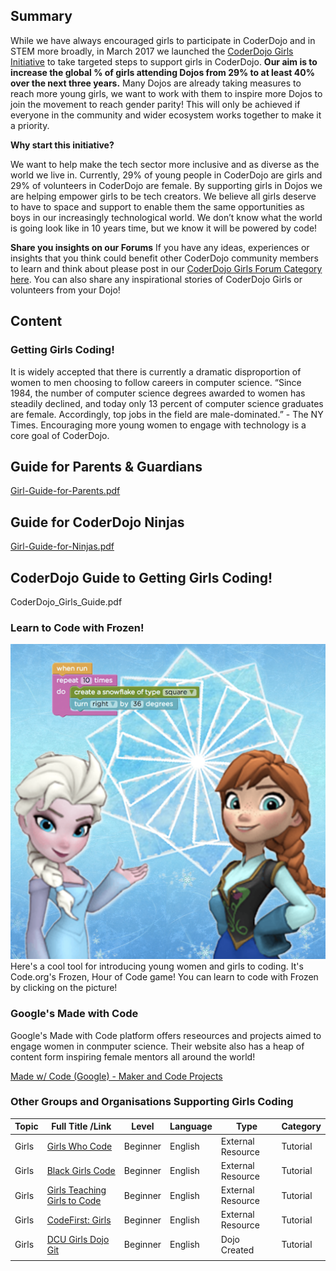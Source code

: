 ## Summary

 While we have always encouraged girls to participate in
CoderDojo and in STEM more broadly, in March 2017 we launched the
[CoderDojo Girls
Initiative](https://coderdojo.com/news/2017/03/01/how-you-can-support-the-coderdojo-girls-initiative/)
to take targeted steps to support girls in CoderDojo. **Our aim is to
increase the global % of girls attending Dojos from 29% to at least 40%
over the next three years.** Many Dojos are already taking measures to
reach more young girls, we want to work with them to inspire more Dojos
to join the movement to reach gender parity\! This will only be achieved
if everyone in the community and wider ecosystem works together to make
it a priority.

**Why start this initiative?**

We want to help make the tech sector more inclusive and as diverse as
the world we live in. Currently, 29% of young people in CoderDojo are
girls and 29% of volunteers in CoderDojo are female. By supporting girls
in Dojos we are helping empower girls to be tech creators. We believe
all girls deserve to have to space and support to enable them the same
opportunities as boys in our increasingly technological world. We don’t
know what the world is going look like in 10 years time, but we know it
will be powered by code\!

**Share you insights on our Forums** If you have any ideas, experiences
or insights that you think could benefit other CoderDojo community
members to learn and think about please post in our [CoderDojo Girls
Forum Category
here](https://forums.coderdojo.com/category/10/coderdojo-girls). You can
also share any inspirational stories of CoderDojo Girls or volunteers
from your Dojo\! 

## Content

### Getting Girls Coding\!

It is widely accepted that there is currently a dramatic disproportion
of women to men choosing to follow careers in computer science. “Since
1984, the number of computer science degrees awarded to women has
steadily declined, and today only 13 percent of computer science
graduates are female. Accordingly, top jobs in the field are
male-dominated.” - The NY Times. Encouraging more young women to engage
with technology is a core goal of CoderDojo.

## Guide for Parents & Guardians

[Girl-Guide-for-Parents.pdf](../files/Girl-Guide-for-Parents.pdf)

## Guide for CoderDojo Ninjas

[Girl-Guide-for-Ninjas.pdf](../files/Girl-Guide-for-Ninjas.pdf)

## CoderDojo Guide to Getting Girls Coding\!

<pdf width="900" height="1000">CoderDojo\_Girls\_Guide.pdf</pdf>

### Learn to Code with Frozen\!

![../files/Frozen-square.png](../files/Frozen-square.png "../files/Frozen-square.png") Here's a
cool tool for introducing young women and girls to coding. It's
Code.org's Frozen, Hour of Code game\! You can learn to code with Frozen
by clicking on the picture\!

### Google's Made with Code

Google's Made with Code platform offers reseources and projects aimed to
engage women in conmputer science. Their website also has a heap of
content form inspiring female mentors all around the world\!

[Made w/ Code (Google) - Maker and Code
Projects](http://www.madewithcode.com/)

### Other Groups and Organisations Supporting Girls Coding

| Topic | Full Title /Link                                                         | Level    | Language | Type              | Category |
| ----- | ------------------------------------------------------------------------ | -------- | -------- | ----------------- | -------- |
| Girls | [Girls Who Code](http://girlswhocode.com/)                               | Beginner | English  | External Resource | Tutorial |
| Girls | [Black Girls Code](http://www.blackgirlscode.com/)                       | Beginner | English  | External Resource | Tutorial |
| Girls | [Girls Teaching Girls to Code](http://www.girlsteachinggirlstocode.org/) | Beginner | English  | External Resource | Tutorial |
| Girls | [CodeFirst: Girls](http://www.codefirstgirls.org.uk/)                    | Beginner | English  | External Resource | Tutorial |
| Girls | [DCU Girls Dojo Git](https://github.com/CoderDojoDCU/CoderDojoGirls)     | Beginner | English  | Dojo Created      | Tutorial |
|       |                                                                          |          |          |                   |          |
